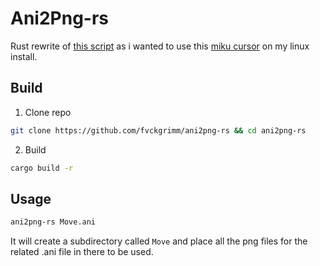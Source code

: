 # Ani2Png-rs

Rust rewrite of [this script](https://github.com/Mastermindzh/Scripts/blob/master/c%2B%2B/ani2png.c) as i wanted to use this [miku cursor](https://x.com/blz_pixel/status/1844167444321210838) on my linux install.


## Build 

1. Clone repo

```bash
git clone https://github.com/fvckgrimm/ani2png-rs && cd ani2png-rs
```

2. Build

```bash
cargo build -r
```

## Usage

```bash
ani2png-rs Move.ani
```

It will create a subdirectory called `Move` and place all the png files for the related .ani file in there to be used.
